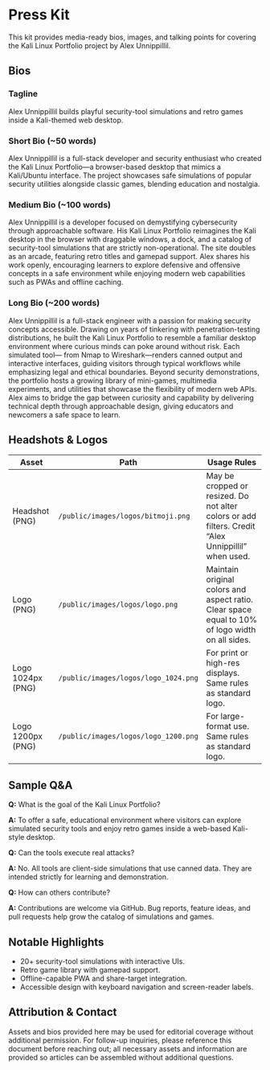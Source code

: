 # Press Kit

This kit provides media-ready bios, images, and talking points for covering the Kali Linux Portfolio project by Alex Unnippillil.

## Bios

### Tagline
Alex Unnippillil builds playful security-tool simulations and retro games inside a Kali-themed web desktop.

### Short Bio (\~50 words)
Alex Unnippillil is a full-stack developer and security enthusiast who created the Kali Linux Portfolio—a browser-based desktop that mimics a Kali/Ubuntu interface. The project showcases safe simulations of popular security utilities alongside classic games, blending education and nostalgia.

### Medium Bio (\~100 words)
Alex Unnippillil is a developer focused on demystifying cybersecurity through approachable software. His Kali Linux Portfolio reimagines the Kali desktop in the browser with draggable windows, a dock, and a catalog of security-tool simulations that are strictly non-operational. The site doubles as an arcade, featuring retro titles and gamepad support. Alex shares his work openly, encouraging learners to explore defensive and offensive concepts in a safe environment while enjoying modern web capabilities such as PWAs and offline caching.

### Long Bio (\~200 words)
Alex Unnippillil is a full-stack engineer with a passion for making security concepts accessible. Drawing on years of tinkering with penetration-testing distributions, he built the Kali Linux Portfolio to resemble a familiar desktop environment where curious minds can poke around without risk. Each simulated tool— from Nmap to Wireshark—renders canned output and interactive interfaces, guiding visitors through typical workflows while emphasizing legal and ethical boundaries. Beyond security demonstrations, the portfolio hosts a growing library of mini-games, multimedia experiments, and utilities that showcase the flexibility of modern web APIs. Alex aims to bridge the gap between curiosity and capability by delivering technical depth through approachable design, giving educators and newcomers a safe space to learn.

## Headshots & Logos

| Asset | Path | Usage Rules |
| --- | --- | --- |
| Headshot (PNG) | `/public/images/logos/bitmoji.png` | May be cropped or resized. Do not alter colors or add filters. Credit “Alex Unnippillil” when used. |
| Logo (PNG) | `/public/images/logos/logo.png` | Maintain original colors and aspect ratio. Clear space equal to 10% of logo width on all sides. |
| Logo 1024px (PNG) | `/public/images/logos/logo_1024.png` | For print or high-res displays. Same rules as standard logo. |
| Logo 1200px (PNG) | `/public/images/logos/logo_1200.png` | For large-format use. Same rules as standard logo. |

## Sample Q&A

**Q:** What is the goal of the Kali Linux Portfolio?

**A:** To offer a safe, educational environment where visitors can explore simulated security tools and enjoy retro games inside a web-based Kali-style desktop.

**Q:** Can the tools execute real attacks?

**A:** No. All tools are client-side simulations that use canned data. They are intended strictly for learning and demonstration.

**Q:** How can others contribute?

**A:** Contributions are welcome via GitHub. Bug reports, feature ideas, and pull requests help grow the catalog of simulations and games.

## Notable Highlights

- 20+ security-tool simulations with interactive UIs.
- Retro game library with gamepad support.
- Offline-capable PWA and share-target integration.
- Accessible design with keyboard navigation and screen-reader labels.

## Attribution & Contact

Assets and bios provided here may be used for editorial coverage without additional permission. For follow-up inquiries, please reference this document before reaching out; all necessary assets and information are provided so articles can be assembled without additional questions.

